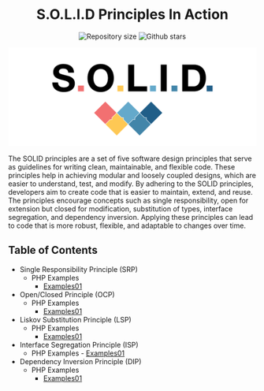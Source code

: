 <h1 align="center">S.O.L.I.D Principles In Action</h1>

<p align="center">
  <img alt="Repository size" src="https://img.shields.io/github/repo-size/faridhaghgooyan/programming-challenges?color=56BEB8">
  <img alt="Github stars" src="https://img.shields.io/github/stars/faridhaghgooyan/programming-challenges?color=56BEB8" />
</p>

<p align="center">
  <img alt="Programming challenges" src="./banner.png">
</p>

The SOLID principles are a set of five software design principles that serve as guidelines for writing clean, maintainable, and flexible code. These principles help in achieving modular and loosely coupled designs, which are easier to understand, test, and modify. By adhering to the SOLID principles, developers aim to create code that is easier to maintain, extend, and reuse. The principles encourage concepts such as single responsibility, open for extension but closed for modification, substitution of types, interface segregation, and dependency inversion. Applying these principles can lead to code that is more robust, flexible, and adaptable to changes over time.

## Table of Contents ##
- Single Responsibility Principle (SRP)
    - PHP Examples
        - [Examples01](https://github.com/faridhaghgooyan/S.O.L.I.D-Principles/tree/main/php/SRP-examples/example01)
- Open/Closed Principle (OCP)
    - PHP Examples
        - [Examples01](https://github.com/faridhaghgooyan/S.O.L.I.D-Principles/tree/main/php/OCP-examples/example01)
- Liskov Substitution Principle (LSP)
    - PHP Examples
        - [Examples01](https://github.com/faridhaghgooyan/S.O.L.I.D-Principles/tree/main/php/LCP-examples/example01)
- Interface Segregation Principle (ISP)
    - PHP Examples
            - [Examples01](https://github.com/faridhaghgooyan/S.O.L.I.D-Principles/tree/main/php/ISP-examples/example01)
- Dependency Inversion Principle (DIP)
    - PHP Examples
        - [Examples01](https://github.com/faridhaghgooyan/S.O.L.I.D-Principles/tree/main/php/DIP-examples/example01)
